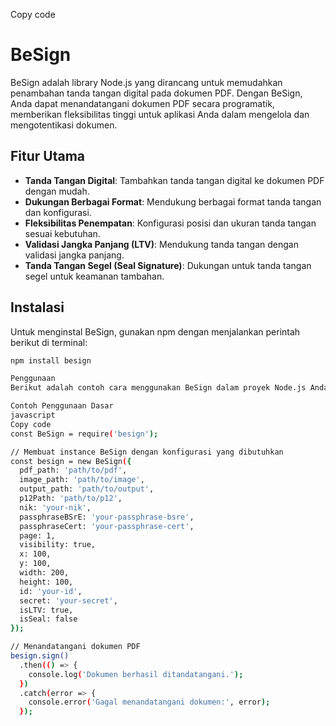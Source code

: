 
Copy code
# BeSign

BeSign adalah library Node.js yang dirancang untuk memudahkan penambahan tanda tangan digital pada dokumen PDF. Dengan BeSign, Anda dapat menandatangani dokumen PDF secara programatik, memberikan fleksibilitas tinggi untuk aplikasi Anda dalam mengelola dan mengotentikasi dokumen.

## Fitur Utama

- **Tanda Tangan Digital**: Tambahkan tanda tangan digital ke dokumen PDF dengan mudah.
- **Dukungan Berbagai Format**: Mendukung berbagai format tanda tangan dan konfigurasi.
- **Fleksibilitas Penempatan**: Konfigurasi posisi dan ukuran tanda tangan sesuai kebutuhan.
- **Validasi Jangka Panjang (LTV)**: Mendukung tanda tangan dengan validasi jangka panjang.
- **Tanda Tangan Segel (Seal Signature)**: Dukungan untuk tanda tangan segel untuk keamanan tambahan.

## Instalasi

Untuk menginstal BeSign, gunakan npm dengan menjalankan perintah berikut di terminal:

```sh
npm install besign

Penggunaan
Berikut adalah contoh cara menggunakan BeSign dalam proyek Node.js Anda:

Contoh Penggunaan Dasar
javascript
Copy code
const BeSign = require('besign');

// Membuat instance BeSign dengan konfigurasi yang dibutuhkan
const besign = new BeSign({
  pdf_path: 'path/to/pdf',
  image_path: 'path/to/image',
  output_path: 'path/to/output',
  p12Path: 'path/to/p12',
  nik: 'your-nik',
  passphraseBSrE: 'your-passphrase-bsre',
  passphraseCert: 'your-passphrase-cert',
  page: 1,
  visibility: true,
  x: 100,
  y: 100,
  width: 200,
  height: 100,
  id: 'your-id',
  secret: 'your-secret',
  isLTV: true,
  isSeal: false
});

// Menandatangani dokumen PDF
besign.sign()
  .then(() => {
    console.log('Dokumen berhasil ditandatangani.');
  })
  .catch(error => {
    console.error('Gagal menandatangani dokumen:', error);
  });
